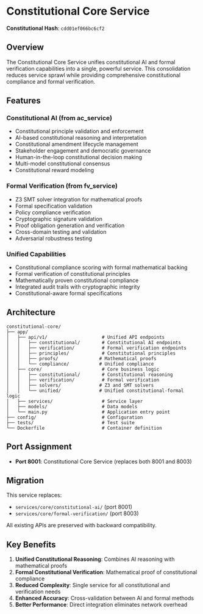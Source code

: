 # Constitutional Core Service

**Constitutional Hash**: `cdd01ef066bc6cf2`

## Overview

The Constitutional Core Service unifies constitutional AI and formal verification capabilities into a single, powerful service. This consolidation reduces service sprawl while providing comprehensive constitutional compliance and formal verification.

## Features

### Constitutional AI (from ac_service)
- Constitutional principle validation and enforcement
- AI-based constitutional reasoning and interpretation
- Constitutional amendment lifecycle management
- Stakeholder engagement and democratic governance
- Human-in-the-loop constitutional decision making
- Multi-model constitutional consensus
- Constitutional reward modeling

### Formal Verification (from fv_service)
- Z3 SMT solver integration for mathematical proofs
- Formal specification validation
- Policy compliance verification
- Cryptographic signature validation
- Proof obligation generation and verification
- Cross-domain testing and validation
- Adversarial robustness testing

### Unified Capabilities
- Constitutional compliance scoring with formal mathematical backing
- Formal verification of constitutional principles
- Mathematically proven constitutional compliance
- Integrated audit trails with cryptographic integrity
- Constitutional-aware formal specifications

## Architecture

```
constitutional-core/
├── app/
│   ├── api/v1/                    # Unified API endpoints
│   │   ├── constitutional/        # Constitutional AI endpoints
│   │   ├── verification/          # Formal verification endpoints
│   │   ├── principles/            # Constitutional principles
│   │   ├── proofs/               # Mathematical proofs
│   │   └── compliance/           # Unified compliance
│   ├── core/                      # Core business logic
│   │   ├── constitutional/        # Constitutional reasoning
│   │   ├── verification/          # Formal verification
│   │   ├── solvers/              # Z3 and SMT solvers
│   │   └── unified/              # Unified constitutional-formal logic
│   ├── services/                  # Service layer
│   ├── models/                    # Data models
│   └── main.py                    # Application entry point
├── config/                        # Configuration
├── tests/                         # Test suite
└── Dockerfile                     # Container definition
```

## Port Assignment

- **Port 8001**: Constitutional Core Service (replaces both 8001 and 8003)

## Migration

This service replaces:
- `services/core/constitutional-ai/` (port 8001)
- `services/core/formal-verification/` (port 8003)

All existing APIs are preserved with backward compatibility.

## Key Benefits

1. **Unified Constitutional Reasoning**: Combines AI reasoning with mathematical proofs
2. **Formal Constitutional Verification**: Mathematical proof of constitutional compliance
3. **Reduced Complexity**: Single service for all constitutional and verification needs
4. **Enhanced Accuracy**: Cross-validation between AI and formal methods
5. **Better Performance**: Direct integration eliminates network overhead